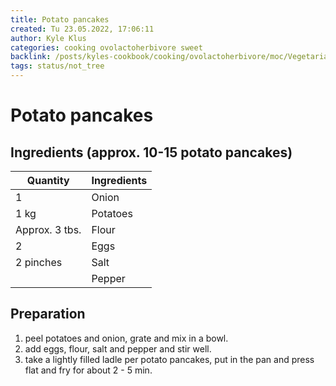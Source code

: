 ```yaml
---
title: Potato pancakes
created: Tu 23.05.2022, 17:06:11
author: Kyle Klus
categories: cooking ovolactoherbivore sweet
backlink: /posts/kyles-cookbook/cooking/ovolactoherbivore/moc/Vegetarian-Cooking-Recipes.html
tags: status/not_tree
---
```


# Potato pancakes

## Ingredients (approx. 10-15 potato pancakes)

| Quantity | Ingredients |
| ---------------- | ---------------- |
| 1 | Onion |
| 1 kg | Potatoes |
| Approx. 3 tbs. | Flour |
| 2 | Eggs |
| 2 pinches | Salt |
| | Pepper |

## Preparation

1. peel potatoes and onion, grate and mix in a bowl.
2. add eggs, flour, salt and pepper and stir well.
3. take a lightly filled ladle per potato pancakes, put in the pan and press flat and fry for about 2 - 5 min.
